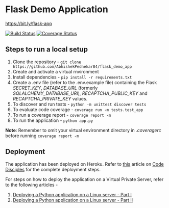 # Flask Demo Application 
https://bit.ly/flask-app

[![Build Status](https://travis-ci.org/AbhishekPednekar84/flask_demo_app.svg?branch=master)](https://travis-ci.org/AbhishekPednekar84/flask_demo_app) [![Coverage Status](https://coveralls.io/repos/github/AbhishekPednekar84/flask_demo_app/badge.svg)](https://coveralls.io/github/AbhishekPednekar84/flask_demo_app)

## Steps to run a local setup
1. Clone the repository - `git clone https://github.com/AbhishekPednekar84/flask_demo_app`
2. Create and activate a virtual rnvironment
3. Install dependencies - `pip install -r requirements.txt`
4. Create a .env file (refer to the .env.example file) containing the Flask *SECRET_KEY*, *DATABASE_URL* (formerly *SQLALCHEMY_DATABASE_URI*), *RECAPTCHA_PUBLIC_KEY* and *RECAPTCHA_PRIVATE_KEY* values.
5. To discover and run tests - `python -m unittest discover tests`
6. To evaluate code coverage - `coverage run -m tests.test_app`
7. To run a coverage report - `coverage report -m`
8. To run the application - `python app.py`

**Note**: Remember to omit your virtual environment directory in *.coveragerc* before running `coverage report -m`

## Deployment
The application has been deployed on Heroku. Refer to [this](https://www.codedisciples.in/flask-heroku.html) article on [Code Disciples](https://codedisciples.in) for the complete deployment steps.

For steps on how to deploy the application on a Virtual Private Server, refer to the following articles -
1. [Deploying a Python application on a Linux server - Part I](https://www.codedisciples.in/linux-vps-deployment1.html)
2. [Deploying a Python application on a Linux server - Part II](https://www.codedisciples.in/linux-vps-deployment2.html)
